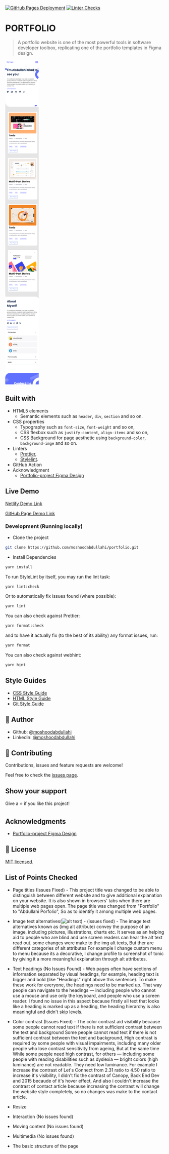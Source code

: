[![GitHub Pages Deployment](https://github.com/moshoodabdullahi/portfolio/actions/workflows/pages/pages-build-deployment/badge.svg)](https://github.com/moshoodabdullahi/portfolio/actions/workflows/pages/pages-build-deployment)
[![Linter Checks](https://github.com/moshoodabdullahi/portfolio/actions/workflows/linter.yml/badge.svg)](https://github.com/moshoodabdullahi/portfolio/actions/workflows/linter.yml)

# PORTFOLIO

> A portfolio website is one of the most powerful tools in software developer toolbox, replicating one of the portfolio templates in Figma design.

![screenshot](./dema-portfolio-project.netlify.app_.png)

## Built with

- HTML5 elements
  - Semantic elements such as `header`, `div`, `section` and so on.
- CSS properties
  - Typography such as `font-size`, `font-weight` and so on,
  - CSS flexbox such as `justify-content`, `align-items` and so on,
  - CSS Background for page aesthetic using `background-color`, `background-imge` and so on.
- Linters
  - [Prettier](https://prettier.io/),
  - [Stylelint](https://stylelint.io/).
- GitHub Action
- Acknowledgment
  - [Portfolio-project Figma Design](https://www.figma.com/file/LKueaSlr8Kc2yMKeZkKgtm/portfolio_project?node-id=0-1&t=832EHDclWuSK5XPh-0)

## Live Demo

[Netlify Demo Link](https://dema-portfolio.netlify.app/)

[GitHub Page Demo Link](https://moshoodabdullahi.github.io/portfolio/)

### Development (Running locally)

- Clone the project

```bash
git clone https://github.com/moshoodabdullahi/portfolio.git
```

- Install Dependencies

```bash
yarn install
```

To run StyleLint by itself, you may run the lint task:

```bash
yarn lint:check
```

Or to automatically fix issues found (where possible):

```bash
yarn lint
```

You can also check against Prettier:

```bash
yarn format:check
```

and to have it actually fix (to the best of its ability) any format issues, run:

```bash
yarn format
```

You can also check against webhint:

```bash
yarn hint
```

## Style Guides

- [CSS Style Guide](http://udacity.github.io/frontend-nanodegree-styleguide/css.html)
- [HTML Style Guide](http://udacity.github.io/frontend-nanodegree-styleguide/index.html)
- [Git Style Guide](https://udacity.github.io/git-styleguide/)

## 👤 Author

- Github: [@moshoodabdullahi](https://github.com/moshoodabdullahi)
- Linkedin: [@moshoodabdullahi](https://www.linkedin.com/in/moshoodabdullahi/)

## 🤝 Contributing

Contributions, issues and feature requests are welcome!

Feel free to check the [issues page](../../issues).

## Show your support

Give a ⭐️ if you like this project!

## Acknowledgments

- [Portfolio-project Figma Design](https://www.figma.com/file/LKueaSlr8Kc2yMKeZkKgtm/portfolio_project?node-id=0-1&t=832EHDclWuSK5XPh-0)

## 📝 License

[MIT licensed](./LICENSE).

## List of Points Checked

- Page titles (Issues Fixed) - This project title was changed to be able to distinguish between different website and to give additional explanation on your website. It is also shown in browsers' tabs when there are multiple web pages open. The page title was changed from "Portfolio" to "Abdullahi Porfolio", So as to identify it among multiple web pages.

- Image text alternatives(<img alt="alt text">) - (issues fixed) - The image text alternatives known as (img alt attribute) convey the purpose of an image, including pictures, illustrations, charts etc. It serves as an helping aid to people who are blind and use screen readers can hear the alt text read out. some changes were make to the img alt texts, But ther are different categories of alt attributes For example I change custom menu to menu because its a decorative, I change profile to screenshot of tonic by giving it a more meaningful explanation through alt attributes.

- Text headings (No Issues Found) - Web pages often have sections of information separated by visual headings, for example, heading text is bigger and bold (like "Headings" right above this sentence). To make these work for everyone, the headings need to be marked up. That way people can navigate to the headings — including people who cannot use a mouse and use only the keyboard, and people who use a screen reader. I found no issue in this aspect because firstly all text that looks like a heading is marked up as a heading, the heading hierarchy is also meaningful and didn't skip levels.

- Color contrast (Issues Fixed) - The color contrast aid visibility because some people cannot read text if there is not sufficient contrast between the text and background Some people cannot read text if there is not sufficient contrast between the text and background, High contrast is required by some people with visual impairments, including many older people who lose contrast sensitivity from ageing, But at the same time While some people need high contrast, for others — including some people with reading disabilities such as dyslexia — bright colors (high luminance) are not readable. They need low luminance. For example I increase the contrast of Let's Connect from 2.31 ratio to 4.50 ratio to increase it's visibility, I didn't fix the contrast of Canopy, Back End Dev and 2015 becaude of it's hover effect, And also i couldn't increase the contrast of contact article because increasing the contrast will change the website style completely, so no changes was make to the contact article.

- Resize
- Interaction (No issues found) 
- Moving content (No issues found)
- Multimedia (No issues found)
- The basic structure of the page
